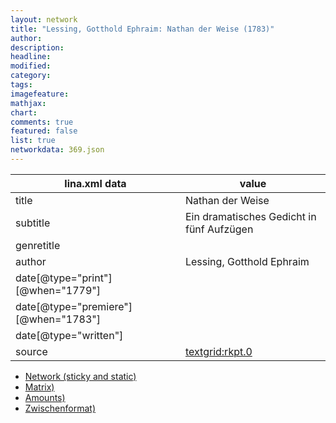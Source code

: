 ```yaml
---
layout: network
title: "Lessing, Gotthold Ephraim: Nathan der Weise (1783)"
author:
description:
headline:
modified:
category:
tags:
imagefeature: 
mathjax: 
chart: 
comments: true
featured: false
list: true
networkdata: 369.json
---
```

lina.xml data  | value
------------- | -------------
title|Nathan der Weise
subtitle|Ein dramatisches Gedicht in fünf Aufzügen
genretitle|
author|Lessing, Gotthold Ephraim
date[@type="print"][@when="1779"]|
date[@type="premiere"][@when="1783"]|
date[@type="written"]|
source|[textgrid:rkpt.0](https://textgridlab.org/1.0/tgcrud-public/rest/textgrid:rkpt.0/data)



* [Network (sticky and static)](/linas/network369)
* [Matrix)](/linas/matrix369)
* [Amounts)](/linas/amount369)
* [Zwischenformat)](/linas/lina369 )
